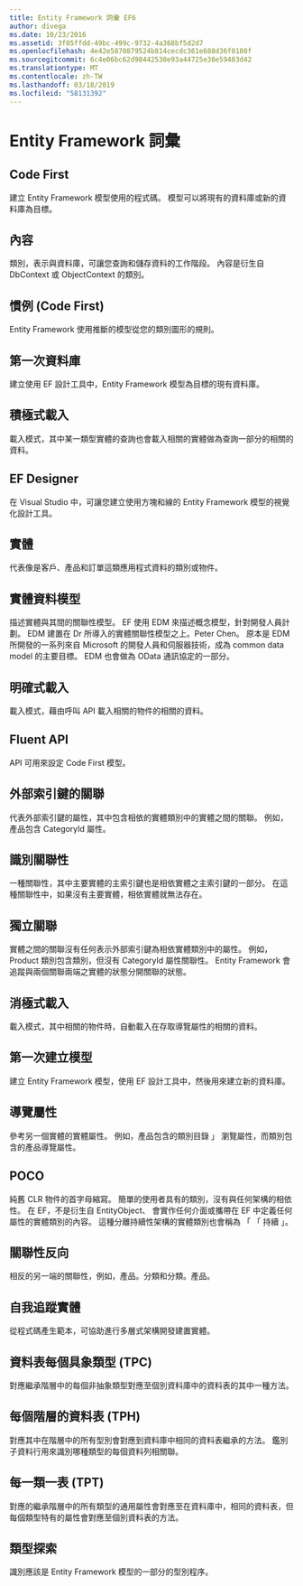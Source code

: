 ```yaml
---
title: Entity Framework 詞彙 EF6
author: divega
ms.date: 10/23/2016
ms.assetid: 3f05ffdd-49bc-499c-9732-4a368bf5d2d7
ms.openlocfilehash: 4e42e5870879524b814cecdc361e688d36f0180f
ms.sourcegitcommit: 6c4e06bc62d98442530e93a44725e38e59483d42
ms.translationtype: MT
ms.contentlocale: zh-TW
ms.lasthandoff: 03/18/2019
ms.locfileid: "58131392"
---
```

# <a name="entity-framework-glossary"></a>Entity Framework 詞彙
## <a name="code-first"></a>Code First
建立 Entity Framework 模型使用的程式碼。 模型可以將現有的資料庫或新的資料庫為目標。

## <a name="context"></a>內容
類別，表示與資料庫，可讓您查詢和儲存資料的工作階段。 內容是衍生自 DbContext 或 ObjectContext 的類別。

## <a name="convention-code-first"></a>慣例 (Code First)
Entity Framework 使用推斷的模型從您的類別圖形的規則。

## <a name="database-first"></a>第一次資料庫
建立使用 EF 設計工具中，Entity Framework 模型為目標的現有資料庫。

## <a name="eager-loading"></a>積極式載入
載入模式，其中某一類型實體的查詢也會載入相關的實體做為查詢一部分的相關的資料。

## <a name="ef-designer"></a>EF Designer
在 Visual Studio 中，可讓您建立使用方塊和線的 Entity Framework 模型的視覺化設計工具。

## <a name="entity"></a>實體
代表像是客戶、產品和訂單這類應用程式資料的類別或物件。

## <a name="entity-data-model"></a>實體資料模型
描述實體與其間的關聯性模型。 EF 使用 EDM 來描述概念模型，針對開發人員計劃。 EDM 建置在 Dr 所導入的實體關聯性模型之上。Peter Chen。 原本是 EDM 所開發的一系列來自 Microsoft 的開發人員和伺服器技術，成為 common data model 的主要目標。 EDM 也會做為 OData 通訊協定的一部分。

## <a name="explicit-loading"></a>明確式載入
載入模式，藉由呼叫 API 載入相關的物件的相關的資料。

## <a name="fluent-api"></a>Fluent API
API 可用來設定 Code First 模型。

## <a name="foreign-key-association"></a>外部索引鍵的關聯
代表外部索引鍵的屬性，其中包含相依的實體類別中的實體之間的關聯。 例如，產品包含 CategoryId 屬性。

## <a name="identifying-relationship"></a>識別關聯性
一種關聯性，其中主要實體的主索引鍵也是相依實體之主索引鍵的一部分。 在這種關聯性中，如果沒有主要實體，相依實體就無法存在。

## <a name="independent-association"></a>獨立關聯
實體之間的關聯沒有任何表示外部索引鍵為相依實體類別中的屬性。 例如，Product 類別包含類別，但沒有 CategoryId 屬性關聯性。 Entity Framework 會追蹤與兩個關聯兩端之實體的狀態分開關聯的狀態。

## <a name="lazy-loading"></a>消極式載入
載入模式，其中相關的物件時，自動載入在存取導覽屬性的相關的資料。

## <a name="model-first"></a>第一次建立模型
建立 Entity Framework 模型，使用 EF 設計工具中，然後用來建立新的資料庫。

## <a name="navigation-property"></a>導覽屬性
參考另一個實體的實體屬性。 例如，產品包含的類別目錄 」 瀏覽屬性，而類別包含的產品導覽屬性。

## <a name="poco"></a>POCO
純舊 CLR 物件的首字母縮寫。 簡單的使用者具有的類別，沒有與任何架構的相依性。 在 EF，不是衍生自 EntityObject、 會實作任何介面或攜帶在 EF 中定義任何屬性的實體類別的內容。 這種分離持續性架構的實體類別也會稱為 「 「 持續 」。  

## <a name="relationship-inverse"></a>關聯性反向
相反的另一端的關聯性，例如，產品。分類和分類。產品。

## <a name="self-tracking-entity"></a>自我追蹤實體
從程式碼產生範本，可協助進行多層式架構開發建置實體。

## <a name="table-per-concrete-type-tpc"></a>資料表每個具象類型 (TPC)
對應繼承階層中的每個非抽象類型對應至個別資料庫中的資料表的其中一種方法。

## <a name="table-per-hierarchy-tph"></a>每個階層的資料表 (TPH)
對應其中在階層中的所有型別會對應到資料庫中相同的資料表繼承的方法。 鑑別子資料行用來識別哪種類型的每個資料列相關聯。

## <a name="table-per-type-tpt"></a>每一類一表 (TPT)
對應的繼承階層中的所有類型的通用屬性會對應至在資料庫中，相同的資料表，但每個類型特有的屬性會對應至個別資料表的方法。

## <a name="type-discovery"></a>類型探索
識別應該是 Entity Framework 模型的一部分的型別程序。
